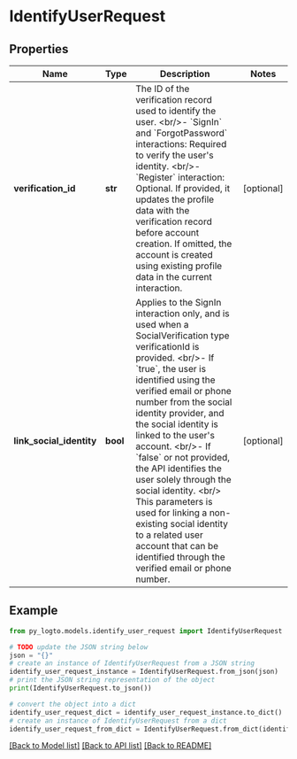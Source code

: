 # IdentifyUserRequest


## Properties

Name | Type | Description | Notes
------------ | ------------- | ------------- | -------------
**verification_id** | **str** | The ID of the verification record used to identify the user. &lt;br/&gt;- &#x60;SignIn&#x60; and &#x60;ForgotPassword&#x60; interactions: Required to verify the user&#39;s identity. &lt;br/&gt;- &#x60;Register&#x60; interaction: Optional. If provided, it updates the profile data with the verification record before account creation. If omitted, the account is created using existing profile data in the current interaction. | [optional] 
**link_social_identity** | **bool** | Applies to the SignIn interaction only, and is used when a SocialVerification type verificationId is provided. &lt;br/&gt;- If &#x60;true&#x60;, the user is identified using the verified email or phone number from the social identity provider, and the social identity is linked to the user&#39;s account. &lt;br/&gt;- If &#x60;false&#x60; or not provided, the API identifies the user solely through the social identity. &lt;br/&gt; This parameters is used for linking a non-existing social identity to a related user account that can be identified through the verified email or phone number. | [optional] 

## Example

```python
from py_logto.models.identify_user_request import IdentifyUserRequest

# TODO update the JSON string below
json = "{}"
# create an instance of IdentifyUserRequest from a JSON string
identify_user_request_instance = IdentifyUserRequest.from_json(json)
# print the JSON string representation of the object
print(IdentifyUserRequest.to_json())

# convert the object into a dict
identify_user_request_dict = identify_user_request_instance.to_dict()
# create an instance of IdentifyUserRequest from a dict
identify_user_request_from_dict = IdentifyUserRequest.from_dict(identify_user_request_dict)
```
[[Back to Model list]](../README.md#documentation-for-models) [[Back to API list]](../README.md#documentation-for-api-endpoints) [[Back to README]](../README.md)


